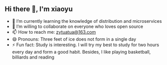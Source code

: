 ## Hi there 👋, I'm xiaoyu

- 🌱 I’m currently learning the knowledge of distribution and microservices
- 👯 I’m willing to collaborate on everyone who loves open source
- 📫 How to reach me: zytuatua@163.com
- 😄 Pronouns: Three feet of ice does not form in a single day
- ⚡ Fun fact: Study is interesting. I will try my best to study for two hours every day and form a good habit. Besides, I like playing basketball, billiards and reading

